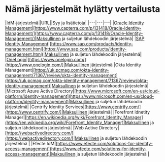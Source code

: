 # Nämä järjestelmät hylätty vertailusta

|IdM-järjestelmä||URL||Syy ja lisätietoja|
|---|---|---|
|[Oracle Identity Management](https://www.oracle.com/middleware/identity-management/index.html)|[https://www.capterra.com/p/131418/Oracle-Identity-Management/](https://www.capterra.com/p/131418/Oracle-Identity-Management/)|Maksullinen ja suljetun lähdekoodin järjestelmä|
|[SAP Identity Management](https://www.sap.com/products/identity-management.html)|[https://www.sap.com/products/identity-management.html](https://www.sap.com/products/identity-management.html)|Maksullinen ja suljetun lähdekoodin järjestelmä|
|[OneLogin](https://www.onelogin.com/)|[https://www.onelogin.com/](https://www.onelogin.com/)|Maksullinen järjestelmä
|Okta Identity Management|[https://uk.pcmag.com/okta-identity-management/71367/review/okta-identity-management](https://uk.pcmag.com/okta-identity-management/71367/review/okta-identity-management)|Maksullinen ja suljetun lähdekoodin järjestelmä|
|Microsoft Azure Active Directory|[https://www.microsoft.com/en-us/cloud-platform/identity-management](https://www.microsoft.com/en-us/cloud-platform/identity-management)|Maksullinen ja suljetun lähdekoodin järjestelmä|
|Centrify Identity Services|[https://www.centrify.com/](https://www.centrify.com/)|Maksullinen järjestelmä|
|Forefront Idnetity Manager|[https://en.wikipedia.org/wiki/Forefront_Identity_Manager](https://en.wikipedia.org/wiki/Forefront_Identity_Manager)|Maksullinen ja suljetun lähdekoodin järjestelmä|
|Web Active Directory|[https://webactivedirectory.com/](https://webactivedirectory.com/)|Maksullinen ja suljetun lähdekoodin järjestelmä |
|Efecte IdM|[https://www.efecte.com/solutions-for-identity-access-management](https://www.efecte.com/solutions-for-identity-access-management)|Maksullinen ja suljetun lähdekoodin järjestelmä |
